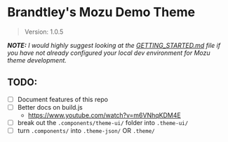 
# Brandtley's Mozu Demo Theme

> Version: 1.0.5

_**NOTE:** I would highly suggest looking at the [GETTING_STARTED.md](/blob/master/GETTING_STARTED.md) file if you have not already configured your local dev environment for Mozu theme development._


## TODO:

- [ ] Document features of this repo
- [ ] Better docs on build.js
    - https://www.youtube.com/watch?v=m6VNhqKDM4E
- [ ] break out the `.components/theme-ui/` folder into `.theme-ui/`
- [ ] turn `.components/` into `.theme-json/` OR `.theme/`
